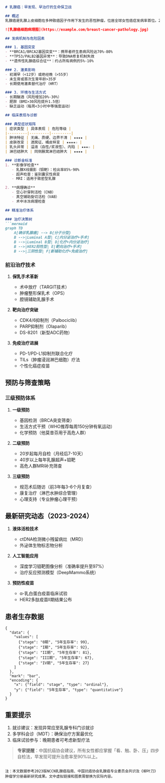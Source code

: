 

```markdown
# 乳腺癌：早发现、早治疗的生命保卫战

## 概述
乳腺癌是乳腺上皮细胞在多种致癌因子作用下发生的恶性肿瘤，位居全球女性癌症发病率首位。2020年世界卫生组织数据显示，全球每年新发乳腺癌病例达226万例，中国国家癌症中心统计显示我国年新发病例约42万例，发病率以每年3%-4%的速度递增。

![乳腺癌细胞病理图](https://example.com/breast-cancer-pathology.jpg)

## 发病机制与危险因素

### 1. 基因突变
- **BRCA1/BRCA2基因突变**：携带者终生患病风险达70%-80%
- **TP53/PALB2基因异常**：导致DNA修复机制失效
- **遗传性乳腺癌综合征**：约占所有病例的5%-10%

### 2. 激素影响
- 初潮早（<12岁）或绝经晚（>55岁）
- 未生育或首次生育年龄>35岁
- 长期使用激素替代治疗（HRT）

### 3. 环境与生活方式
- 长期酗酒（风险增加20%-30%）
- 肥胖（BMI>30风险提升1.5倍）
- 缺乏运动（每周<3小时中等强度运动）

## 临床表现与诊断

### 典型症状矩阵
| 症状类型 | 具体表现 | 危险等级 |
|---------|---------|---------|
| 肿块特征 | 无痛、质硬、边界不清 | ★★★★ |
| 皮肤改变 | 酒窝征、橘皮样变 | ★★★★☆ |
| 乳头异常 | 溢液（血性/浆液性）、内陷 | ★★★☆ |
| 淋巴结肿大 | 同侧腋窝淋巴结肿大 | ★★★★ |

### 诊断金标准
1. **影像学检查**
   - 乳腺X线摄影（钼靶）：检出率85%-90%
   - 超声检查：鉴别囊实性病变
   - MRI：适用于致密型乳腺

2. **病理确诊**
   - 空心针穿刺活检（CNB）
   - 真空辅助旋切活检（VAB）
   - 术中冰冻病理检查

## 精准治疗体系

### 治疗决策树
```mermaid
graph TD
    A[确诊乳腺癌] --> B{分子分型}
    B -->|Luminal A型| C[内分泌治疗+手术]
    B -->|Luminal B型| D[化疗+内分泌治疗]
    B -->|HER2阳性型| E[靶向治疗+手术]
    B -->|三阴性型| F[新辅助化疗+免疫治疗]
```

### 前沿治疗技术
1. **保乳手术革新**
   - 术中放疗（TARGIT技术）
   - 肿瘤整形保乳术（OPS）
   - 腔镜辅助乳腺手术

2. **靶向治疗突破**
   - CDK4/6抑制剂（Palbociclib）
   - PARP抑制剂（Olaparib）
   - DS-8201（新型ADC药物）

3. **免疫治疗进展**
   - PD-1/PD-L1抑制剂联合化疗
   - TILs（肿瘤浸润淋巴细胞）疗法
   - 个性化癌症疫苗

## 预防与筛查策略

### 三级预防体系
1. **一级预防**
   - 基因检测（BRCA突变筛查）
   - 生活方式干预（WHO推荐每周150分钟有氧运动）
   - 化学预防（他莫昔芬用于高危人群）

2. **二级预防**
   - 20岁起每月自检（月经后7-10天）
   - 40岁以上每年乳腺超声+钼靶
   - 高危人群MRI补充筛查

3. **三级预防**
   - 规范术后随访（前3年每3-6个月复查）
   - 康复治疗（淋巴水肿综合管理）
   - 心理支持（专业肿瘤心理干预）

## 最新研究动态（2023-2024）
1. **液体活检技术**
   - ctDNA检测微小残留病灶（MRD）
   - 外泌体生物标志物分析

2. **人工智能应用**
   - 深度学习钼靶图像分析（准确率提升至97%）
   - 治疗反应预测模型（DeepMammo系统）

3. **预防性疫苗**
   - α-乳白蛋白疫苗临床试验
   - HER2多肽疫苗II期结果公布

## 患者生存数据
```vega-lite
{
  "data": {
    "values": [
      {"stage": "0期", "5年生存率": 99},
      {"stage": "I期", "5年生存率": 92},
      {"stage": "II期", "5年生存率": 81},
      {"stage": "III期", "5年生存率": 67},
      {"stage": "IV期", "5年生存率": 27}
    ]
  },
  "mark": "bar",
  "encoding": {
    "x": {"field": "stage", "type": "ordinal"},
    "y": {"field": "5年生存率", "type": "quantitative"}
  }
}
```

## 重要提示
1. 就诊建议：发现异常应至乳腺专科门诊就诊
2. 多学科会诊（MDT）：确保治疗方案最优化
3. 临床试验参与：晚期患者可考虑新型疗法

> **专家提醒**：中国抗癌协会建议，所有女性都应掌握「看、触、卧、压」四步自检法，早发现可提升治愈率至90%以上。
```

注：本文数据参考2023版NCCN乳腺癌指南、中国抗癌协会乳腺癌专业委员会共识及《柳叶刀》肿瘤学分册最新研究成果。文中虚拟链接和图表需替换为实际内容。